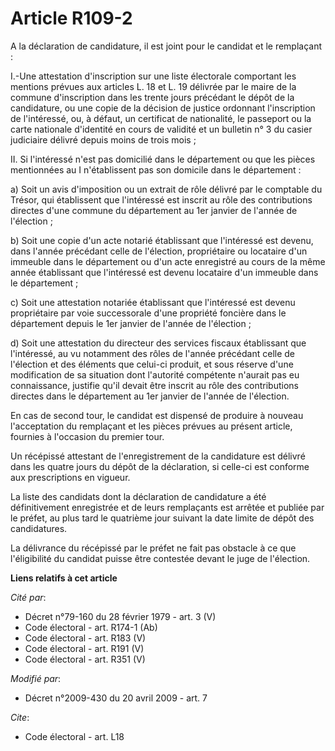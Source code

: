 # Article R109-2

A la déclaration de candidature, il est joint pour le candidat et le remplaçant : 

I.-Une attestation d'inscription sur une liste électorale comportant les mentions prévues aux articles L. 18 et L. 19
délivrée par le maire de la commune d'inscription dans les trente jours précédant le dépôt de la candidature, ou une copie de
la décision de justice ordonnant l'inscription de l'intéressé, ou, à défaut, un certificat de nationalité, le passeport ou la
carte nationale d'identité en cours de validité et un bulletin n° 3 du casier judiciaire délivré depuis moins de trois
mois ; 

II. Si l'intéressé n'est pas domicilié dans le département ou que les pièces mentionnées au I n'établissent pas son domicile
dans le département : 

a) Soit un avis d'imposition ou un extrait de rôle délivré par le comptable du Trésor, qui établissent que l'intéressé est
inscrit au rôle des contributions directes d'une commune du département au 1er janvier de l'année de l'élection ; 

b) Soit une copie d'un acte notarié établissant que l'intéressé est devenu, dans l'année précédant celle de l'élection,
propriétaire ou locataire d'un immeuble dans le département ou d'un acte enregistré au cours de la même année établissant que
l'intéressé est devenu locataire d'un immeuble dans le département ; 

c) Soit une attestation notariée établissant que l'intéressé est devenu propriétaire par voie successorale d'une propriété
foncière dans le département depuis le 1er janvier de l'année de l'élection ; 

d) Soit une attestation du directeur des services fiscaux établissant que l'intéressé, au vu notamment des rôles de l'année
précédant celle de l'élection et des éléments que celui-ci produit, et sous réserve d'une modification de sa situation dont
l'autorité compétente n'aurait pas eu connaissance, justifie qu'il devait être inscrit au rôle des contributions directes
dans le département au 1er janvier de l'année de l'élection. 

En cas de second tour, le candidat est dispensé de produire à nouveau l'acceptation du remplaçant et les pièces prévues au
présent article, fournies à l'occasion du premier tour. 

Un récépissé attestant de l'enregistrement de la candidature est délivré dans les quatre jours du dépôt de la déclaration, si
celle-ci est conforme aux prescriptions en vigueur. 

La liste des candidats dont la déclaration de candidature a été définitivement enregistrée et de leurs remplaçants est
arrêtée et publiée par le préfet, au plus tard le quatrième jour suivant la date limite de dépôt des candidatures. 

La délivrance du récépissé par le préfet ne fait pas obstacle à ce que l'éligibilité du candidat puisse être contestée devant
le juge de l'élection.

**Liens relatifs à cet article**

_Cité par_:

  - Décret n°79-160 du 28 février 1979 - art. 3 (V)
  - Code électoral - art. R174-1 (Ab)
  - Code électoral - art. R183 (V)
  - Code électoral - art. R191 (V)
  - Code électoral - art. R351 (V)

_Modifié par_:

  - Décret n°2009-430 du 20 avril 2009 - art. 7

_Cite_:

  - Code électoral - art. L18
